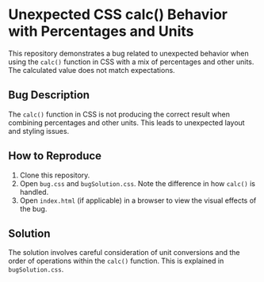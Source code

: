 # Unexpected CSS calc() Behavior with Percentages and Units

This repository demonstrates a bug related to unexpected behavior when using the `calc()` function in CSS with a mix of percentages and other units.  The calculated value does not match expectations.

## Bug Description

The `calc()` function in CSS is not producing the correct result when combining percentages and other units. This leads to unexpected layout and styling issues.

## How to Reproduce

1. Clone this repository.
2. Open `bug.css` and `bugSolution.css`. Note the difference in how `calc()` is handled.
3. Open `index.html` (if applicable) in a browser to view the visual effects of the bug.

## Solution

The solution involves careful consideration of unit conversions and the order of operations within the `calc()` function. This is explained in `bugSolution.css`.